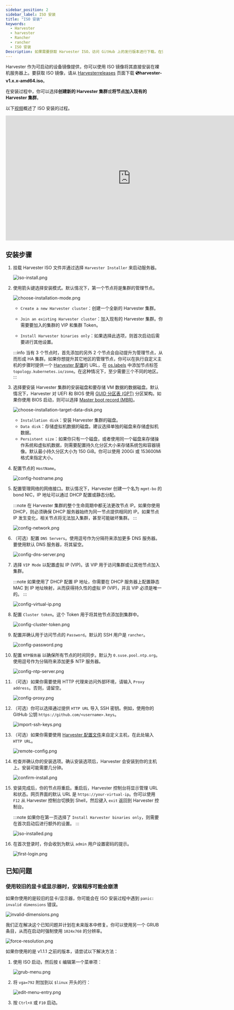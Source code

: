 ```yaml
---
sidebar_position: 2
sidebar_label: ISO 安装
title: "ISO 安装"
keywords:
  - Harvester
  - harvester
  - Rancher
  - rancher
  - ISO 安装
Description: 如果需要获取 Harvester ISO，访问 GitHub 上的发行版本进行下载。在安装过程中，你可以选择组建一个新的集群，或者将节点加入到现有的集群中。
---
```


Harvester 作为可启动的设备镜像提供，你可以使用 ISO 镜像将其直接安装在裸机服务器上。要获取 ISO 镜像，请从 [Harvesterreleases](https://github.com/harvester/harvester/releases) 页面下载 **💿harvester-v1.x.x-amd64.iso**。

在安装过程中，你可以选择**创建新的 Harvester 集群**或**将节点加入现有的 Harvester 集群**。

以下[视频](https://youtu.be/X0VIGZ_lExQ)概述了 ISO 安装的过程。

<div class="text-center">
<iframe width="800" height="400" src="https://www.youtube.com/embed/X0VIGZ_lExQ" title="YouTube video player" frameborder="0" allow="accelerometer; autoplay; clipboard-write; encrypted-media; gyroscope; picture-in-picture" allowfullscreen></iframe>
</div>

## 安装步骤

1. 挂载 Harvester ISO 文件并通过选择 `Harvester Installer` 来启动服务器。

   ![iso-install.png](/img/v1.2/install/iso-install.png)

1. 使用箭头键选择安装模式。默认情况下，第一个节点将是集群的管理节点。

   ![choose-installation-mode.png](/img/v1.2/install/choose-installation-mode.png)

   - `Create a new Harvester cluster`：创建一个全新的 Harvester 集群。

   - `Join an existing Harvester cluster`：加入现有的 Harvester 集群。你需要要加入的集群的 VIP 和集群 Token。

   - `Install Harvester binaries only`：如果选择此选项，则首次启动后需要进行其他设置。

   :::info
   当有 3 个节点时，首先添加的另外 2 个节点会自动提升为管理节点，从而形成 HA 集群。如果你想提升其它地区的管理节点，你可以在执行自定义主机的步骤时提供一个 [Harvester 配置](./harvester-configuration.md)的 URL，在 [os.labels](./harvester-configuration.md#oslabels) 中添加节点标签 `topology.kubernetes.io/zone`。在这种情况下，至少需要三个不同的地区。
   :::

1. 选择要安装 Harvester 集群的安装磁盘和要存储 VM 数据的数据磁盘。默认情况下，Harvester 对 UEFI 和 BIOS 使用 [GUID 分区表 (GPT)](https://en.wikipedia.org/wiki/GUID_Partition_Table) 分区架构。如果你使用 BIOS 启动，则可以选择 [Master boot record (MBR)](https://en.wikipedia.org/wiki/Master_boot_record)。

   ![choose-installation-target-data-disk.png](/img/v1.2/install/choose-installation-target-data-disk.png)

   - `Installation disk`：安装 Harvester 集群的磁盘。
   - `Data disk`：存储虚拟机数据的磁盘。建议选择单独的磁盘来存储虚拟机数据。
   - `Persistent size`：如果你只有一个磁盘，或者使用同一个磁盘来存储操作系统和虚拟机数据，则需要配置持久化分区大小来存储系统包和容器镜像。默认最小持久分区大小为 150 GiB。你可以使用 200Gi 或 153600Mi 格式来指定大小。

1. 配置节点的 `HostName`。

   ![config-hostname.png](/img/v1.2/install/config-hostname.png)

1. 配置管理网络的网络接口。默认情况下，Harvester 创建一个名为 `mgmt-bo` 的 bond NIC，IP 地址可以通过 DHCP 配置或静态分配。

   :::note
   在 Harvester 集群的整个生命周期中都无法更改节点 IP。如果你使用 DHCP，则必须确保 DHCP 服务器始终为同一节点提供相同的 IP。如果节点 IP 发生变化，相关节点将无法加入集群，甚至可能破坏集群。
   :::

   ![config-network.png](/img/v1.2/install/config-network.png)

1. （可选）配置 `DNS Servers`。使用逗号作为分隔符来添加更多 DNS 服务器。要使用默认 DNS 服务器，将其留空。

   ![config-dns-server.png](/img/v1.2/install/config-dns-server.png)

1. 选择 `VIP Mode` 以配置虚拟 IP (VIP)。该 VIP 用于访问集群或让其他节点加入集群。

   :::note
   如果使用了 DHCP 配置 IP 地址，你需要在 DHCP 服务器上配置静态 MAC 到 IP 地址映射，从而获得持久性的虚拟 IP (VIP)，并且 VIP 必须是唯一的。
   :::

   ![config-virtual-ip.png](/img/v1.2/install/config-virtual-ip.png)

1. 配置 `Cluster token`。这个 Token 用于将其他节点添加到集群中。

   ![config-cluster-token.png](/img/v1.2/install/config-cluster-token.png)

1. 配置并确认用于访问节点的 `Password`。默认的 SSH 用户是 `rancher`。

   ![config-password.png](/img/v1.2/install/config-password.png)

1. 配置 `NTP服务器` 以确保所有节点的时间同步。默认为 `0.suse.pool.ntp.org`。使用逗号作为分隔符来添加更多 NTP 服务器。

   ![config-ntp-server.png](/img/v1.2/install/config-ntp-server.png)

1. （可选）如果你需要使用 HTTP 代理来访问外部环境，请输入 `Proxy address`。否则，请留空。

   ![config-proxy.png](/img/v1.2/install/config-proxy.png)

1. （可选）你可以选择通过提供 `HTTP URL` 导入 SSH 密钥。例如，使用你的 GitHub 公钥 `https://github.com/<username>.keys`。

   ![import-ssh-keys.png](/img/v1.2/install/import-ssh-keys.png)

1. （可选）如果你需要使用 [Harvester 配置文件](./harvester-configuration.md)来自定义主机，在此处输入 `HTTP URL`。

   ![remote-config.png](/img/v1.2/install/remote-config.png)

1. 检查并确认你的安装选项。确认安装选项后，Harvester 会安装到你的主机上。安装可能需要几分钟。

   ![confirm-install.png](/img/v1.2/install/confirm-install.png)

1. 安装完成后，你的节点将重启。重启后，Harvester 控制台将显示管理 URL 和状态。网页界面的默认 URL 是 `https://your-virtual-ip`。你可以使用 `F12` 从 Harvester 控制台切换到 Shell，然后键入 `exit` 返回到 Harvester 控制台。

   :::note
   如果你在第一页选择了 `Install Harvester binaries only`，则需要在首次启动后进行额外的设置。
   :::

   ![iso-installed.png](/img/v1.2/install/iso-installed.png)

1. 在首次登录时，你会收到为默认 `admin` 用户设置密码的提示。

   ![first-login.png](/img/v1.2/install/first-time-login.png)

<!-- :::note
In some cases, if you are using an older VGA connector, you may encounter an `panic: invalid dimensions` error with ISO installation. See issue [#2937](https://github.com/harvester/harvester/issues/2937#issuecomment-1278545927) for a workaround.
::: -->

## 已知问题

### 使用较旧的显卡或显示器时，安装程序可能会崩溃

如果你使用的是较旧的显卡/显示器，你可能会在 ISO 安装过程中遇到 `panic: invalid dimensions` 错误。

![invalid-dimensions.png](/img/v1.2/install/invalid-dimensions.png)

我们正在解决这个已知问题并计划在未来版本中修复。你可以使用另一个 GRUB 条目，从而在启动时强制使用 `1024x768` 的分辨率。

![force-resolution.png](/img/v1.2/install/force-resolution.png)

如果你使用的是 v1.1.1 之前的版本，请尝试以下解决方法：

1. 使用 ISO 启动，然后按 `E` 编辑第一个菜单项：

   ![grub-menu.png](/img/v1.2/install/grub-menu.png)

1. 将 `vga=792` 附加到以 `$linux` 开头的行：

   ![edit-menu-entry.png](/img/v1.2/install/edit-menu-entry.png)

1. 按 `Ctrl+X` 或 `F10` 启动。
